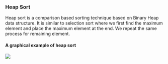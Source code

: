 ### Heap Sort
Heap sort is a comparison based sorting technique based on Binary Heap data structure. It is similar to selection sort where we first find the maximum element and place the maximum element at the end. We repeat the same process for remaining element.

#### A graphical example of heap sort
![](https://upload.wikimedia.org/wikipedia/commons/f/fe/Heap_sort_example.gif)

